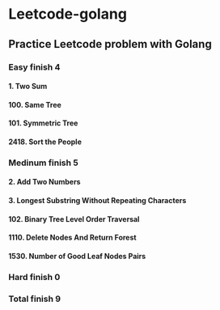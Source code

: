 # Leetcode-golang

## Practice Leetcode problem with Golang

### Easy finish 4
#### 1. Two Sum
#### 100. Same Tree
#### 101. Symmetric Tree
#### 2418. Sort the People


### Medinum finish 5
#### 2. Add Two Numbers
#### 3. Longest Substring Without Repeating Characters
#### 102. Binary Tree Level Order Traversal
#### 1110. Delete Nodes And Return Forest
#### 1530. Number of Good Leaf Nodes Pairs

### Hard finish 0


### Total finish 9